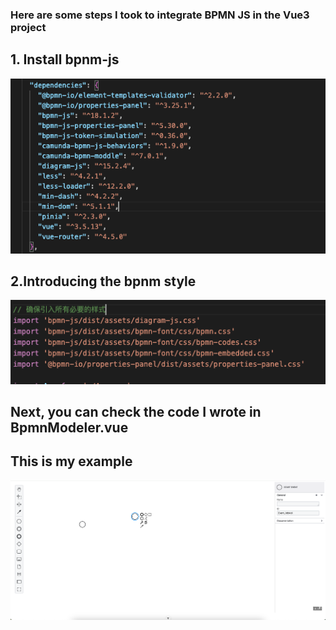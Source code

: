 ### Here are some steps I took to integrate BPMN JS in the Vue3 project

## 1. Install bpnm-js

![alt text](./doc/image-1.png)

## 2.Introducing the bpnm style

![alt text](./doc/image.png)

## Next, you can check the code I wrote in BpmnModeler.vue

## This is my example

![alt text](./doc/image-2.png)
